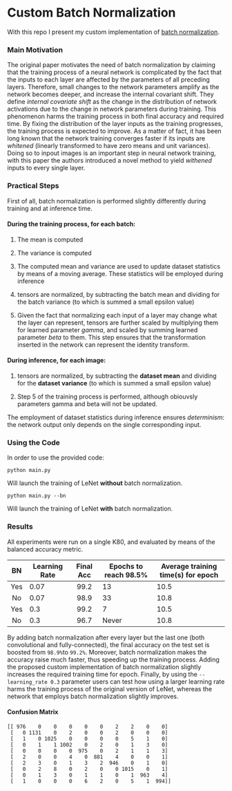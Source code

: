 # Custom Batch Normalization

With this repo I present my custom implementation of [batch normalization](https://arxiv.org/pdf/1502.03167.pdf).

### Main Motivation

The original paper motivates the need of batch normalization 
by claiming that the training process of a neural network is 
complicated by the fact that the inputs to each layer are 
affected by the parameters of all preceding layers. Therefore, 
small changes to the network parameters amplify as the network 
becomes deeper, and increase the internal covariant shift.
They define *internal covariate shift* as the change in the
distribution of network activations due to the change in
network parameters during training. This phenomenon harms the
training process in both final accuracy and required time. By
fixing the distribution of the layer inputs as the training
progresses, the training process is expected to improve. As a 
matter of fact, it has been long known that the network training 
converges faster if its inputs are *whitened* (linearly transformed 
to have zero means and unit variances). Doing so to inpout images
is an important step in neural network training, with this paper
the authors introduced a novel method to yield *withened* inputs to 
every single layer.

### Practical Steps
First of all, batch normalization is performed slightly differently 
during training and at inference time.
#### During the training process, for each batch:
1. The mean is computed
   
2. The variance is computed
   
3. The computed mean and variance are used to update dataset statistics by
means of a moving average. These statistics will be employed during inference

4. tensors are normalized, by subtracting the batch mean and dividing 
   for the batch variance (to which is summed a small epsilon value)
   
5. Given the fact that normalizing each input of a layer may change 
   what the layer can represent, tensors are further scaled by multiplying 
   them for learned parameter *gamma*, and scaled by summing learned
   parameter *beta* to them. This step ensures that the transformation 
   inserted in the network can represent the identity transform.
   
#### During inference, for each image:

1. tensors are normalized, by subtracting the **dataset mean** and dividing 
   for the **dataset variance** (to which is summed a small epsilon value)
   
2. Step 5 of the training process is performed, although obiouvsly parameters
gamma and beta will not be updated.


The employment of dataset statistics during inference ensures *determinism*:
the network output only depends on the single corresponding input.

### Using the Code

In order to use the provided code:

```
python main.py 
```
Will launch the training of LeNet **without** batch normalization.

```
python main.py --bn
```
Will launch the training of LeNet **with** batch normalization.


### Results

All experiments were run on a single K80, and evaluated by means of the balanced accuracy metric.

|  BN | Learning Rate | Final Acc | Epochs to reach  98.5%   | Average training  time(s) for epoch |
|:---:|---------------|:---------:|--------------------------|-------------------------------------|
| Yes | 0.07          |    99.2   |            13            |                 10.5                |
| No  | 0.07          |    98.9   |            33            |                 10.8                |
| Yes | 0.3           |    99.2   |             7            |                 10.5                |
| No  | 0.3           |    96.7   |           Never          |                 10.8                |


By adding batch normalization after every layer but the last one (both convolutional
and fully-connected), the final accuracy on the test set is boosted from `98.9%`to `99.2%`.
Moreover, batch normalization makes the accuracy raise much faster, thus speeding 
up the training process.
Adding the proposed custom implementation of batch normalization slightly increases the 
required training time for epoch.
Finally, by using the `--learning_rate 0.3` parameter users can test how using a larger
learning rate harms the training process of the original version of LeNet, 
whereas the network that employs batch normalization slightly improves.


#### Confusion Matrix

```
[[ 976    0    0    0    0    0    2    2    0    0]
 [   0 1131    0    2    0    0    2    0    0    0]
 [   1    0 1025    0    0    0    0    5    1    0]
 [   0    1    1 1002    0    2    0    1    3    0]
 [   0    0    0    0  975    0    2    1    1    3]
 [   2    0    0    4    0  881    4    0    0    1]
 [   2    3    0    1    3    2  946    0    1    0]
 [   0    2    8    0    2    0    0 1015    0    1]
 [   0    1    3    0    1    1    0    1  963    4]
 [   1    0    0    0    6    2    0    5    1  994]]
```